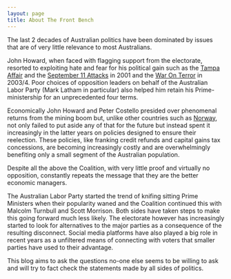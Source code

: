 ```yaml
---
layout: page
title: About The Front Bench
---
```


The last 2 decades of Australian politics have been dominated by issues that are of very little relevance
to most Australians.

John Howard, when faced with flagging support from the electorate, resorted to exploiting
hate and fear for his political gain such as the [Tampa Affair](https://en.wikipedia.org/wiki/Tampa_affair) and the
[September 11 Attacks](https://en.wikipedia.org/wiki/11_September_attacks) in 2001 and the
[War On Terror](https://en.wikipedia.org/wiki/War_on_Terror) in 2003/4. Poor choices of opposition leaders on behalf
of the Australian Labor Party (Mark Latham in particular) also helped him retain his Prime-ministership for an
unprecedented four terms.

Economically John Howard and Peter Costello presided over phenomenal returns from the mining boom but, unlike
other countries such as [Norway](https://en.wikipedia.org/wiki/Government_Pension_Fund_of_Norway), not only failed to
put aside any of that for the future but instead spent it increasingly in the latter years on policies designed to
ensure their reelection. These policies, like franking credit refunds and capital gains tax concessions, are
becoming increasingly costly and are overwhelmingly benefiting only a small segment of the Australian population.

Despite all the above the Coalition, with very little proof and virtually no opposition, constantly repeats the
message that they are the better economic managers.

The Australian Labor Party started the trend of knifing sitting Prime Ministers when their popularity waned and the
Coalition continued this with Malcolm Turnbull and Scott Morrison. Both sides have taken steps to make this going 
forward much less likely. The electorate however has increasingly started to look for alternatives to the major parties
as a consequence of the resulting disconnect. Social media platforms have also played a big role in recent years
as a unfiltered means of connecting with voters that smaller parties have used to their advantage.

This blog aims to ask the questions no-one else seems to be willing to ask and will try to fact check the statements
made by all sides of politics.
